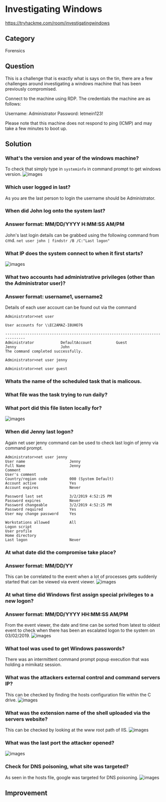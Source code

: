 
# Investigating Windows

https://tryhackme.com/room/investigatingwindows

## Category

Forensics

## Question

This is a challenge that is exactly what is says on the tin, there are a few challenges around investigating a windows machine that has been previously compromised.

Connect to the machine using RDP. The credentials the machine are as follows:

Username: Administrator
Password: letmein123!

Please note that this machine does not respond to ping (ICMP) and may take a few minutes to boot up.


## Solution

### What's the version and year of the windows machine?
To check that simply type in ```systeminfo``` in command prompt to get windows version.
![images](./investigateWin/windowsVersion.png)

### Which user logged in last?
As you are the last person to login the username should be Administrator.

### When did John log onto the system last?
### Answer format: MM/DD/YYYY H:MM:SS AM/PM
John's last login details can be grabbed using the following command from cmd.
```net user john | findstr /B /C:"Last logon"```

### What IP does the system connect to when it first starts?
![images](./investigateWin/ipstartup.png)

### What two accounts had administrative privileges (other than the Administrator user)?
### Answer format: username1, username2
Details of each user account can be found out via the command

```console
Administrator>net user

User accounts for \\EC2AMAZ-I8UHO76

-------------------------------------------------------------------------------
Administrator            DefaultAccount           Guest
Jenny                    John
The command completed successfully.

Administrator>net user jenny

Administrator>net user guest
```

### Whats the name of the scheduled task that is malicous.
### What file was the task trying to run daily?
### What port did this file listen locally for?
![images](./investigateWin/taskschedule.png)

### When did Jenny last logon?
Again net user jenny command can be used to check last login of jenny via command prompt.

```console
Administrator>net user jenny
User name                    Jenny
Full Name                    Jenny
Comment
User's comment
Country/region code          000 (System Default)
Account active               Yes
Account expires              Never

Password last set            3/2/2019 4:52:25 PM
Password expires             Never
Password changeable          3/2/2019 4:52:25 PM
Password required            Yes
User may change password     Yes

Workstations allowed         All
Logon script
User profile
Home directory
Last logon                   Never
```

### At what date did the compromise take place?
### Answer format: MM/DD/YY
This can be correlated to the event when a lot of processes gets suddenly started that can be viewed via event viewer.
![images](./investigateWin/suspicious.png)


### At what time did Windows first assign special privileges to a new logon?
### Answer format: MM/DD/YYYY HH:MM:SS AM/PM
From the event viewer, the date and time can be sorted from latest to oldest event to check when there has been an escalated logon to the system on 03/02/2019.
![images](./investigateWin/specialLogin.png)

### What tool was used to get Windows passwords?
There was an intermittent command prompt popup execution that was holding a mimikatz session.

### What was the attackers external control and command servers IP?
This can be checked by finding the hosts configuration file within the C drive.
![images](./investigateWin/hosts.png)

### What was the extension name of the shell uploaded via the servers website?
This can be checked by looking at the www root path of IIS.
![images](./investigateWin/iisupload.png)

### What was the last port the attacker opened?
![images](./investigateWin/port.png)

### Check for DNS poisoning, what site was targeted?
As seen in the hosts file, google was targeted for DNS poisoning.
![images](./investigateWin/hosts.png)


## Improvement



